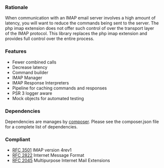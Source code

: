 ### Rationale
When communication with an IMAP email server involves a high amount of latency, you will want to reduce the commands being sent to the server. The php imap extension does not offer such control of over the transport layer of the IMAP protocol. This library replaces the php imap extension
and provides full control over the entire process.

### Features
- Fewer combined calls
- Decrease latency
- Command builder
- IMAP Manager 
- IMAP Response Interpreters
- Pipeline for caching commands and responses
- PSR 3 logger aware
- Mock objects for automated testing

### Dependencies
Dependencies are manages by [composer](https://getcomposer.org/). Please see the composer.json file for a complete list of dependencies.

### Compliant
- [RFC 3501](https://tools.ietf.org/html/rfc3501) IMAP version 4rev1
- [RFC 2822](https://tools.ietf.org/html/rfc2822) Internet Message Format
- [RFC 2045](https://tools.ietf.org/html/rfc2045) Multipurpose Internet Mail Extensions